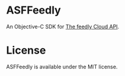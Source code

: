 ASFFeedly
=========

An Objective-C SDK for [The feedly Cloud API](https://developer.feedly.com/).

License
=======

ASFFeedly is available under the MIT license.
